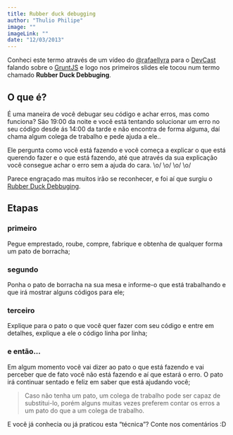 ```yaml
---
title: Rubber duck debugging
author: "Thulio Philipe"
image: ""
imageLink: ""
date: "12/03/2013"
---
```


Conheci este termo através de um vídeo do [@rafaellyra](https://twitter.com/rafaellyra) para o [DevCast](https://www.youtube.com/user/DevCastVideos) falando sobre o [GruntJS](http://gruntjs.com/) e logo nos primeiros slides ele tocou num termo chamado **Rubber Duck Debbuging**.

## O que é?

É uma maneira de você debugar seu código e achar erros, mas como funciona? São 19:00 da noite e você está tentando solucionar um erro no seu código desde ás 14:00 da tarde e não encontra de forma alguma, daí chama algum colega de trabalho e pede ajuda a ele..

Ele pergunta como você está fazendo e você começa a explicar o que está querendo fazer e o que está fazendo, até que através da sua explicação você consegue achar o erro sem a ajuda do cara.
\o/ \o/ \o/ \o/

Parece engraçado mas muitos irão se reconhecer, e foi aí que surgiu o [Rubber Duck Debbuging](http://www.rubberduckdebugging.com/).

## Etapas

### primeiro

Pegue emprestado, roube, compre, fabrique e obtenha de qualquer forma um pato de borracha;

### segundo

Ponha o pato de borracha na sua mesa e informe-o que está trabalhando e que irá mostrar alguns códigos para ele;

### terceiro

Explique para o pato o que você quer fazer com seu código e entre em detalhes, explique a ele o código linha por linha;

### e então...

Em algum momento você vai dizer ao pato o que está fazendo e vai perceber que de fato você não está fazendo e aí que estará o erro. O pato irá continuar sentado e feliz em saber que está ajudando você;

> Caso não tenha um pato, um colega de trabalho pode ser capaz de substitui-lo, porém alguns muitas vezes preferem contar os erros a um pato do que a um colega de trabalho.

E você já conhecia ou já praticou esta “técnica”? Conte nos comentários :D
